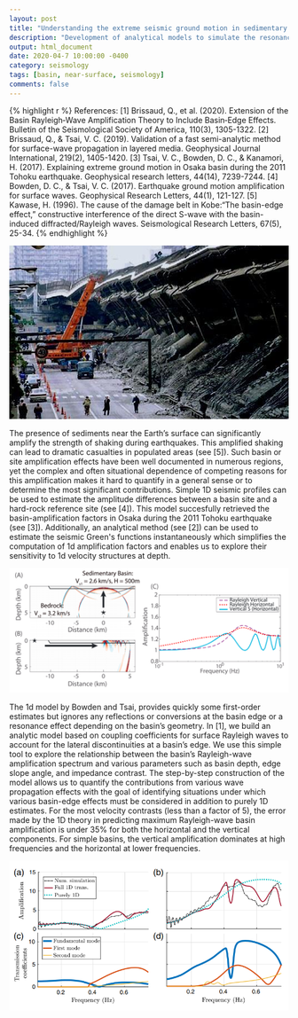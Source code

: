 ```yaml
---
layout: post
title: "Understanding the extreme seismic ground motion in sedimentary basins"
description: "Development of analytical models to simulate the resonance of surface wavs in basins"
output: html_document
date: 2020-04-7 10:00:00 -0400
category: seismology
tags: [basin, near-surface, seismology]
comments: false
---
```


{% highlight r %}
References:
[1] Brissaud, Q., et al. (2020). Extension of the Basin Rayleigh‐Wave Amplification Theory to Include Basin‐Edge Effects. Bulletin of the Seismological Society of America, 110(3), 1305-1322.
[2] Brissaud, Q., & Tsai, V. C. (2019). Validation of a fast semi-analytic method for surface-wave propagation in layered media. Geophysical Journal International, 219(2), 1405-1420.
[3] Tsai, V. C., Bowden, D. C., & Kanamori, H. (2017). Explaining extreme ground motion in Osaka basin during the 2011 Tohoku earthquake. Geophysical research letters, 44(14), 7239-7244.
[4] Bowden, D. C., & Tsai, V. C. (2017). Earthquake ground motion amplification for surface waves. Geophysical Research Letters, 44(1), 121-127.
[5] Kawase, H. (1996). The cause of the damage belt in Kobe:“The basin-edge effect,” constructive interference of the direct S-wave with the basin-induced diffracted/Rayleigh waves. Seismological Research Letters, 67(5), 25-34.
{% endhighlight %}

![Consequences of the Kobe earthquake on January 17, 1995.](/images/Kobe_earthquake.jpg)


The presence of sediments near the Earth’s surface can significantly amplify the strength of shaking during earthquakes. This amplified shaking can lead to dramatic casualties in populated areas (see [5]). Such basin or site amplification effects have been well documented in numerous regions, yet the complex and often situational dependence of competing reasons for this amplification makes it hard to quantify in a general sense or to determine the most significant contributions. Simple 1D seismic profiles can be used to estimate the amplitude differences between a basin site and a hard-rock reference site (see [4]). This model succesfully retrieved the basin-amplification factors in Osaka during the 2011 Tohoku earthquake (see [3]). Additionally, an analytical method (see [2]) can be used to estimate the seismic Green's functions instantaneously which simplifies the computation of 1d amplification factors and enables us to explore their sensitivity to 1d velocity structures at depth.


![The 1d amplification model by Bowden and Tsai (see [4]).](/images/bowden_SW_amplification.png)


The 1d model by Bowden and Tsai, provides quickly some first-order estimates but ignores any reflections or conversions at the basin edge or a resonance effect depending on the basin’s geometry. In [1], we build an analytic model based on coupling coefficients for surface Rayleigh waves to account for the lateral discontinuities at a basin’s edge. We use this simple tool to explore the relationship between the basin’s Rayleigh-wave amplification spectrum and various parameters such as basin depth, edge slope angle, and impedance contrast. The step-by-step construction of the model allows us to quantify the contributions from various wave propagation effects with the goal of identifying situations under which various basin-edge effects must be considered in addition to purely 1D estimates. For the most velocity contrasts (less than a factor of 5), the error made by the 1D theory in predicting maximum Rayleigh-wave basin amplification is under 35% for both the horizontal and the vertical components. For simple basins, the vertical amplification dominates at high frequencies and the horizontal at lower frequencies.


![The 2d amplification model by Brissaud et al (see [1]).](/images/brissaud_SW_amplification_basin.png)